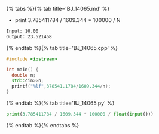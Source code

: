 {% tabs %}{% tab title='BJ_14065.md' %}

* print 3.785411784 / 1609.344 * 100000 / N

```txt
Input: 10.00
Output: 23.521458
```

{% endtab %}{% tab title='BJ_14065.cpp' %}

```cpp
#include <iostream>

int main() {
  double n;
  std::cin>>n;
  printf("%lf",378541.1784/1609.344/n);
}
```

{% endtab %}{% tab title='BJ_14065.py' %}

```py
print(3.785411784 / 1609.344 * 100000 / float(input()))
```

{% endtab %}{% endtabs %}
